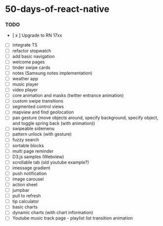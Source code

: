 # 50-days-of-react-native

### TODO

- [ x ] Upgrade to RN 17xx
- [ ] integrate TS
- [ ] refactor stopwatch
- [ ] add basic navigation
- [ ] welcome pages
- [ ] tinder swipe cards
- [ ] notes (Samsung notes implementation)
- [ ] weather app
- [ ] music player
- [ ] video player
- [ ] core animation and masks (twitter entrance animation)
- [ ] custom swipe transitions
- [ ] segmented control views
- [ ] mapview and find geolocation
- [ ] pan gesture (move objects around, specify background, specify object, and toggle spring back (with animation))
- [ ] swipeable sidemenu
- [ ] pattern unlock (with gesture)
- [ ] fuzzy search
- [ ] sortable blocks
- [ ] multi page reminder
- [ ] D3.js samples (Webview)
- [ ] scrollable tab (old youtube example?)
- [ ] imessage gradient
- [ ] push notification
- [ ] image carousel
- [ ] action sheet
- [ ] jumpbar
- [ ] pull to refresh
- [ ] tip calculator
- [ ] basic charts
- [ ] dynamic charts (with chart information)
- [ ] Youtube music track page - playlist list transition animation
